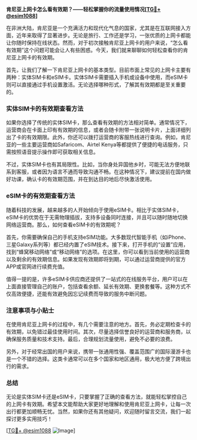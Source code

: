 **肯尼亚上网卡怎么看有效期？——轻松掌握你的流量使用情况[[TG💪+ @esim1088](https://t.me/s/esim1088)]**

在非洲大陆，肯尼亚是一个充满活力和现代化气息的国家，尤其是在互联网接入方面，近年来取得了显著进步。无论是旅行、工作还是学习，一张优质的上网卡都能让你随时保持在线状态。然而，对于初次接触肯尼亚上网卡的用户来说，“怎么看有效期”这个问题可能会让人有些困惑。今天，我们就来聊聊如何轻松查看你的肯尼亚上网卡的有效期。

首先，让我们了解一下肯尼亚上网卡的基本类型。目前市面上常见的上网卡主要有两种：实体SIM卡和eSIM卡。实体SIM卡需要插入手机或设备中使用，而eSIM卡则可以直接通过手机设置激活。无论选择哪种形式，了解其有效期都是至关重要的。

### 实体SIM卡的有效期查看方法

如果你选择了传统的实体SIM卡，那么查看有效期的方法相对简单。通常情况下，运营商会在卡面上印有有效期的信息，或者会随卡附带一张说明卡片，上面详细列出了卡的有效期限。此外，你还可以拨打运营商的客服热线进行查询。例如，肯尼亚的一些主要运营商如Safaricom、Airtel Kenya等都提供了便捷的电话服务，只需按照语音提示操作即可获取相关信息。

不过，实体SIM卡也有其局限性。比如，当你身处异国他乡时，可能无法方便地联系到客服，或者因为语言不通而导致沟通不畅。在这种情况下，建议提前在国内做好功课，确认卡的有效期范围，并在到达目的地后尽快激活使用。

### eSIM卡的有效期查看方法

随着科技的发展，越来越多的人开始倾向于使用eSIM卡。相比于实体SIM卡，eSIM卡的优势在于无需物理插拔，支持多设备同时连接，并且可以随时随地切换网络运营商。那么，如何查看eSIM卡的有效期呢？

首先，你需要确保自己的手机支持eSIM功能。大多数现代智能手机（如iPhone、三星Galaxy系列等）都已经内置了eSIM技术。接下来，打开手机的“设置”应用，找到“蜂窝移动网络”或“移动网络”的选项。在这里，你可以看到当前使用的运营商以及剩余的有效期信息。如果发现有效期即将到期，可以通过运营商提供的官方APP或官网进行续费充值。

值得一提的是，许多eSIM卡供应商还提供了一站式的在线服务平台，用户可以在上面直接管理自己的账户，包括查看余额、延长有效期、更换套餐等。这种方式不仅高效便捷，还能有效避免因忘记续费而导致的服务中断问题。

### 注意事项与小贴士

在使用肯尼亚上网卡的过程中，有几个需要注意的地方。首先，务必定期检查卡的有效期，以免错过最佳使用时间。其次，尽量选择信誉良好的运营商和服务商，以确保服务质量和技术支持。最后，合理规划流量使用，避免不必要的浪费。

另外，对于经常出国的用户来说，携带一张通用性强、覆盖范围广的国际漫游卡也是一个不错的选择。这类卡通常可以在多个国家和地区通用，极大地方便了跨境出行的需求。

### 总结

无论是实体SIM卡还是eSIM卡，只要掌握了正确的查看方法，就能轻松掌控自己的上网卡有效期。希望本文能帮助大家更好地理解和使用肯尼亚上网卡，让每一次出行都更加顺畅无忧。当然，如果你还有其他疑问，欢迎随时留言交流，我们一起探讨更多实用技巧！

[[TG💪+ @esim1088](https://t.me/s/esim1088) ![Image](https://i.postimg.cc/4NQfJmqS/Snipaste-2025-05-13-00-14-12.png)]